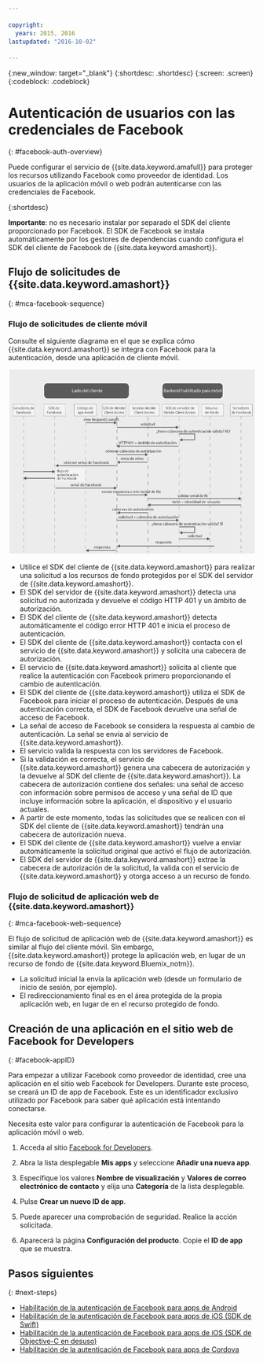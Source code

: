 ```yaml
---

copyright:
  years: 2015, 2016
lastupdated: "2016-10-02"

---
```

{:new_window: target="_blank"}
{:shortdesc: .shortdesc}
{:screen: .screen}
{:codeblock: .codeblock}

# Autenticación de usuarios con las credenciales de Facebook
{: #facebook-auth-overview}

Puede configurar el servicio de {{site.data.keyword.amafull}} para proteger los recursos utilizando Facebook como proveedor de identidad. Los usuarios de la aplicación móvil o web podrán autenticarse con las credenciales de Facebook.

{:shortdesc}

**Importante**: no es necesario instalar por separado el SDK del cliente proporcionado por Facebook. El SDK de Facebook se instala automáticamente por los gestores de dependencias cuando configura el SDK del cliente de Facebook de {{site.data.keyword.amashort}}.

## Flujo de solicitudes de {{site.data.keyword.amashort}}
{: #mca-facebook-sequence}

### Flujo de solicitudes de cliente móvil

Consulte el siguiente diagrama en el que se explica cómo {{site.data.keyword.amashort}} se integra con Facebook para la autenticación, desde una aplicación de cliente móvil.

![Diagrama del flujo de solicitudes de cliente móvil](images/mca-sequence-facebook.jpg)

* Utilice el SDK del cliente de {{site.data.keyword.amashort}} para realizar una solicitud a los recursos de fondo protegidos por el SDK del servidor de {{site.data.keyword.amashort}}.
* El SDK del servidor de {{site.data.keyword.amashort}} detecta una solicitud no autorizada y devuelve el código HTTP 401 y un ámbito de autorización.
* El SDK del cliente de {{site.data.keyword.amashort}} detecta automáticamente el código error HTTP 401 e inicia el proceso de autenticación.
* El SDK del cliente de {{site.data.keyword.amashort}} contacta con el servicio de {{site.data.keyword.amashort}} y solicita una cabecera de autorización.
* El servicio de {{site.data.keyword.amashort}} solicita al cliente que realice la autenticación con Facebook primero proporcionando el cambio de autenticación.
* El SDK del cliente de {{site.data.keyword.amashort}} utiliza el SDK de Facebook para iniciar el proceso de autenticación. Después de una autenticación correcta, el SDK de Facebook devuelve una señal de acceso de Facebook.
* La señal de acceso de Facebook se considera la respuesta al cambio de autenticación. La señal se envía al servicio de {{site.data.keyword.amashort}}.
* El servicio valida la respuesta con los servidores de Facebook.
* Si la validación es correcta, el servicio de {{site.data.keyword.amashort}} genera una cabecera de autorización y la devuelve al SDK del cliente de {{site.data.keyword.amashort}}. La cabecera de autorización contiene dos señales: una señal de acceso con información sobre permisos de acceso y una señal de ID que incluye información sobre la aplicación, el dispositivo y el usuario actuales.
* A partir de este momento, todas las solicitudes que se realicen con el SDK del cliente de {{site.data.keyword.amashort}} tendrán una cabecera de autorización nueva.
* El SDK del cliente de {{site.data.keyword.amashort}} vuelve a enviar automáticamente la solicitud original que activó el flujo de autorización.
* El SDK del servidor de {{site.data.keyword.amashort}} extrae la cabecera de autorización de la solicitud, la valida con el servicio de {{site.data.keyword.amashort}} y otorga acceso a un recurso de fondo.

### Flujo de solicitud de aplicación web de {{site.data.keyword.amashort}}
{: #mca-facebook-web-sequence}

El flujo de solicitud de aplicación web de {{site.data.keyword.amashort}} es similar al flujo del cliente móvil. Sin embargo, {{site.data.keyword.amashort}} protege la aplicación web, en lugar de un recurso de fondo de {{site.data.keyword.Bluemix_notm}}.

  * La solicitud inicial la envía la aplicación web (desde un formulario de inicio de sesión, por ejemplo).
  * El redireccionamiento final es en el área protegida de la propia aplicación web, en lugar de en el recurso protegido de fondo.


## Creación de una aplicación en el sitio web de Facebook for Developers
{: #facebook-appID}

Para empezar a utilizar Facebook como proveedor de identidad, cree una aplicación en el sitio web Facebook for Developers. Durante este proceso, se creará un ID de app de Facebook. Este es un identificador exclusivo utilizado por Facebook para saber qué aplicación está intentando conectarse.

Necesita este valor para configurar la autenticación de Facebook para la aplicación móvil o web.

1. Acceda al sitio [Facebook for Developers](https://developers.facebook.com).

1. Abra la lista desplegable **Mis apps** y seleccione **Añadir una nueva app**.

1. Especifique los valores **Nombre de visualización** y **Valores de correo electrónico de contacto** y elija una **Categoría** de la lista desplegable.

1. Pulse **Crear un nuevo ID de app**.

1. Puede aparecer una comprobación de seguridad. Realice la acción solicitada.

1. Aparecerá la página **Configuración del producto**. Copie el **ID de app** que se muestra.

## Pasos siguientes
{: #next-steps}

* [Habilitación de la autenticación de Facebook para apps de Android](facebook-auth-android.html)
* [Habilitación de la autenticación de Facebook para apps de iOS (SDK de Swift)](facebook-auth-ios-swift-sdk.html)
* [Habilitación de la autenticación de Facebook para apps de iOS (SDK de Objective-C en desuso)](facebook-auth-ios.html)
* [Habilitación de la autenticación de Facebook para apps de Cordova](facebook-auth-cordova.html)
